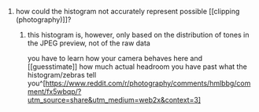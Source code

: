 1. how could the histogram not accurately represent possible [[clipping (photography)]]?
	1. this histogram is, however, only based on the distribution of tones in the JPEG preview, not of the raw data
	   
	   you have to learn how your camera behaves here and [[guesstimate]] how much actual headroom you have past what the histogram/zebras tell you^[https://www.reddit.com/r/photography/comments/hmlbbg/comment/fx5wbqp/?utm_source=share&utm_medium=web2x&context=3]